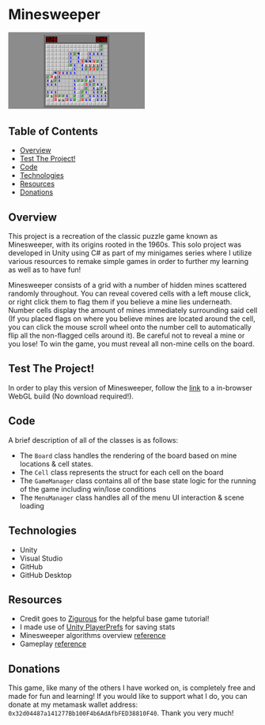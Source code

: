 # Minesweeper
<img width="276.48" height="155.52" src="https://github.com/SergeiBak/PersonalWebsite/blob/master/images/Minesweeper.png?raw=true">

## Table of Contents
* [Overview](#Overview)
* [Test The Project!](#test-the-project)
* [Code](#Code)
* [Technologies](#Technologies)
* [Resources](#Resources)
* [Donations](#Donations)

## Overview
This project is a recreation of the classic puzzle game known as Minesweeper, with its origins rooted in the 1960s. This solo project was developed in Unity using C# as part of my minigames series where I utilize various resources to remake simple games in order to further my learning as well as to have fun!   

Minesweeper consists of a grid with a number of hidden mines scattered randomly throughout. You can reveal covered cells with a left mouse click, or right click them to flag them if you believe a mine lies underneath. Number cells display the amount of mines immediately surrounding said cell (If you placed flags on where you believe mines are located around the cell, you can click the mouse scroll wheel onto the number cell to automatically flip all the non-flagged cells around it). Be careful not to reveal a mine or you lose! To win the game, you must reveal all non-mine cells on the board.

## Test The Project!
In order to play this version of Minesweeper, follow the [link](https://sergeibak.github.io/PersonalWebsite/pong.html) to a in-browser WebGL build (No download required!).

## Code
A brief description of all of the classes is as follows:
- The `Board` class handles the rendering of the board based on mine locations & cell states.
- The `Cell` class represents the struct for each cell on the board
- The `GameManager` class contains all of the base state logic for the running of the game including win/lose conditions
- The `MenuManager` class handles all of the menu UI interaction & scene loading

## Technologies
- Unity
- Visual Studio
- GitHub
- GitHub Desktop

## Resources
- Credit goes to [Zigurous](https://www.youtube.com/channel/UCyaKsKqYTghxgAqywfefAzg) for the helpful base game tutorial!
- I made use of [Unity PlayerPrefs](https://docs.unity3d.com/ScriptReference/PlayerPrefs.html) for saving stats
- Minesweeper algorithms overview [reference](https://dash.harvard.edu/bitstream/handle/1/14398552/BECERRA-SENIORTHESIS-2015.pdf)
- Gameplay [reference](https://minesweeperonline.com/)

## Donations
This game, like many of the others I have worked on, is completely free and made for fun and learning! If you would like to support what I do, you can donate at my metamask wallet address: ```0x32d04487a141277Bb100F4b6AdAfbFED38810F40```. Thank you very much!
